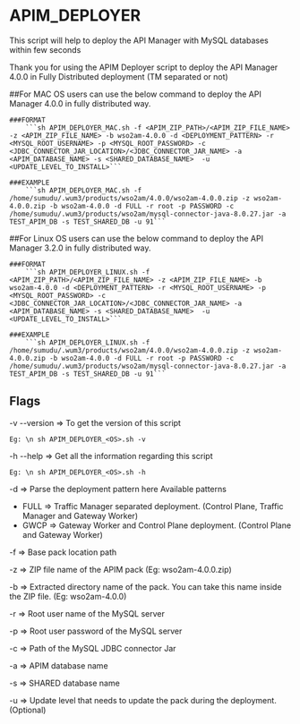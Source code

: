# APIM_DEPLOYER
This script will help to deploy the API Manager with MySQL databases within few seconds

Thank you for using the APIM Deployer script to deploy the API Manager 4.0.0 in Fully Distributed deployment (TM separated or not)

##For MAC OS users can use the below command to deploy the API Manager 4.0.0 in fully distributed way.

    ###FORMAT
        ```sh APIM_DEPLOYER_MAC.sh -f <APIM_ZIP_PATH>/<APIM_ZIP_FILE_NAME> -z <APIM_ZIP_FILE_NAME> -b wso2am-4.0.0 -d <DEPLOYMENT_PATTERN> -r <MYSQL_ROOT_USERNAME> -p <MYSQL_ROOT_PASSWORD> -c <JDBC_CONNECTOR_JAR_LOCATION>/<JDBC_CONNECTOR_JAR_NAME> -a <APIM_DATABASE_NAME> -s <SHARED_DATABASE_NAME>  -u <UPDATE_LEVEL_TO_INSTALL>```

    ###EXAMPLE
        ```sh APIM_DEPLOYER_MAC.sh -f /home/sumudu/.wum3/products/wso2am/4.0.0/wso2am-4.0.0.zip -z wso2am-4.0.0.zip -b wso2am-4.0.0 -d FULL -r root -p PASSWORD -c /home/sumudu/.wum3/products/wso2am/mysql-connector-java-8.0.27.jar -a TEST_APIM_DB -s TEST_SHARED_DB -u 91```

##For Linux OS users can use the below command to deploy the API Manager 3.2.0 in fully distributed way.

    ###FORMAT
        ```sh APIM_DEPLOYER_LINUX.sh -f <APIM_ZIP_PATH>/<APIM_ZIP_FILE_NAME> -z <APIM_ZIP_FILE_NAME> -b wso2am-4.0.0 -d <DEPLOYMENT_PATTERN> -r <MYSQL_ROOT_USERNAME> -p <MYSQL_ROOT_PASSWORD> -c <JDBC_CONNECTOR_JAR_LOCATION>/<JDBC_CONNECTOR_JAR_NAME> -a <APIM_DATABASE_NAME> -s <SHARED_DATABASE_NAME>  -u <UPDATE_LEVEL_TO_INSTALL>```

    ###EXAMPLE
        ```sh APIM_DEPLOYER_LINUX.sh -f /home/sumudu/.wum3/products/wso2am/4.0.0/wso2am-4.0.0.zip -z wso2am-4.0.0.zip -b wso2am-4.0.0 -d FULL -r root -p PASSWORD -c /home/sumudu/.wum3/products/wso2am/mysql-connector-java-8.0.27.jar -a TEST_APIM_DB -s TEST_SHARED_DB -u 91```

## Flags 
-v  --version => To get the version of this script

```Eg: \n sh APIM_DEPLOYER_<OS>.sh -v```

-h  --help => Get all the information regarding this script

```Eg: \n sh APIM_DEPLOYER_<OS>.sh -h```

-d  => Parse the deployment pattern here
Available patterns
* FULL => Traffic Manager separated deployment. (Control Plane, Traffic Manager and Gateway Worker)
* GWCP => Gateway Worker and Control Plane deployment. (Control Plane and Gateway Worker)

-f  => Base pack location path

-z  => ZIP file name of the APIM pack (Eg: wso2am-4.0.0.zip)

-b  => Extracted directory name of the pack. You can take this name inside the ZIP file. (Eg: wso2am-4.0.0)

-r  => Root user name of the MySQL server

-p  => Root user password of the MySQL server

-c  => Path of the MySQL JDBC connector Jar

-a  => APIM database name

-s  => SHARED database name

-u  => Update level that needs to update the pack during the deployment. (Optional)
